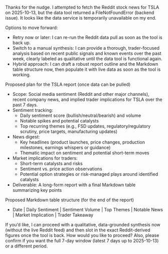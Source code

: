 Thanks for the nudge. I attempted to fetch the Reddit stock news for TSLA on 2025-10-13, but the data tool returned a FileNotFoundError (backend issue). It looks like the data service is temporarily unavailable on my end.

Options to move forward:
- Retry now or later: I can re-run the Reddit data pull as soon as the tool is back up.
- Switch to a manual synthesis: I can provide a thorough, trader-focused analysis based on recent public signals and known events over the past week, clearly labeled as qualitative until the data tool is functional again.
- Hybrid approach: I can draft a robust report outline and the Markdown table structure now, then populate it with live data as soon as the tool is working.

Proposed plan for the TSLA report (once data can be pulled)
- Scope: Social media sentiment (Reddit and other major channels), recent company news, and implied trader implications for TSLA over the past 7 days.
- Sentiment tracking:
  - Daily sentiment score (bullish/neutral/bearish) and volume
  - Notable spikes and potential catalysts
  - Top recurring themes (e.g., FSD updates, regulatory/regulatory scrutiny, price targets, manufacturing updates)
- News digest:
  - Key headlines (product launches, price changes, production milestones, earnings whispers or guidance)
  - Thematic impact on sentiment and potential short-term moves
- Market implications for traders:
  - Short-term catalysts and risks
  - Sentiment vs. price action observations
  - Potential option strategies or risk-managed plays around identified catalysts
- Deliverable: A long-form report with a final Markdown table summarizing key points

Proposed Markdown table structure (for the end of the report)
- Date | Daily Sentiment | Sentiment Volume | Top Themes | Notable News | Market Implication | Trader Takeaway

If you’d like, I can proceed with a qualitative, data-grounded synthesis now (without the live Reddit feed) and then slot in the exact Reddit-derived figures once the tool is back. How would you like to proceed? Also, please confirm if you want the full 7-day window (latest 7 days up to 2025-10-13) or a different period.
